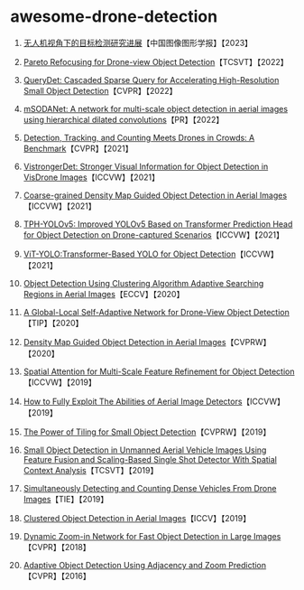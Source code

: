 # awesome-drone-detection

1. [无人机视角下的目标检测研究进展](http://www.cjig.cn/jig/ch/reader/view_abstract.aspx?flag=2&file_no=202208160000003&journal_id=jig)【中国图像图形学报】【2023】

2. [Pareto Refocusing for Drone-view Object Detection](https://ieeexplore.ieee.org/document/9905640)【TCSVT】【2022】
3. [QueryDet: Cascaded Sparse Query for Accelerating High-Resolution Small Object Detection](https://arxiv.org/abs/2103.09136)【CVPR】【2022】
4. [mSODANet: A network for multi-scale object detection in aerial images using hierarchical dilated convolutions](https://www.sciencedirect.com/science/article/pii/S0031320322000292)【PR】【2022】
5. [Detection, Tracking, and Counting Meets Drones in Crowds: A Benchmark](https://arxiv.org/abs/2105.02440)【CVPR】【2021】
6. [VistrongerDet: Stronger Visual Information for Object Detection in VisDrone Images](https://ieeexplore.ieee.org/document/9607555)【ICCVW】【2021】
7. [Coarse-grained Density Map Guided Object Detection in Aerial Images](https://ieeexplore.ieee.org/document/9607840)【ICCVW】【2021】
8. [TPH-YOLOv5: Improved YOLOv5 Based on Transformer Prediction Head for Object Detection on Drone-captured Scenarios](https://arxiv.org/abs/2108.11539)【ICCVW】【2021】
9. [ViT-YOLO:Transformer-Based YOLO for Object Detection](https://ieeexplore.ieee.org/document/9607536)【ICCVW】【2021】
10. [Object Detection Using Clustering Algorithm Adaptive Searching Regions in Aerial Images](https://link.springer.com/chapter/10.1007/978-3-030-66823-5_39)【ECCV】【2020】
11. [A Global-Local Self-Adaptive Network for Drone-View Object Detection](https://ieeexplore.ieee.org/document/9305976)【TIP】【2020】
12. [Density Map Guided Object Detection in Aerial Images](https://arxiv.org/abs/2004.05520)【CVPRW】【2020】
13. [Spatial Attention for Multi-Scale Feature Refinement for Object Detection](https://openaccess.thecvf.com/content_ICCVW_2019/papers/VISDrone/Wang_Spatial_Attention_for_Multi-Scale_Feature_Refinement_for_Object_Detection_ICCVW_2019_paper.pdf)【ICCVW】【2019】
14. [How to Fully Exploit The Abilities of Aerial Image Detectors](https://ieeexplore.ieee.org/document/9022557)【ICCVW】【2019】
15. [The Power of Tiling for Small Object Detection](https://ieeexplore.ieee.org/document/9025422)【CVPRW】【2019】
16. [Small Object Detection in Unmanned Aerial Vehicle Images Using Feature Fusion and Scaling-Based Single Shot Detector With Spatial Context Analysis](https://ieeexplore.ieee.org/document/8672115)【TCSVT】【2019】
17. [Simultaneously Detecting and Counting Dense Vehicles From Drone Images](https://ieeexplore.ieee.org/document/8648370)【TIE】【2019】
18. [Clustered Object Detection in Aerial Images](https://arxiv.org/abs/2105.02440)【ICCV】【2019】
19. [Dynamic Zoom-in Network for Fast Object Detection in Large Images](https://arxiv.org/abs/1711.05187)【CVPR】【2018】
20. [Adaptive Object Detection Using Adjacency and Zoom Prediction](https://arxiv.org/abs/1512.07711)【CVPR】【2016】
